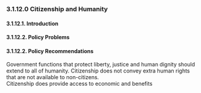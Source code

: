 ### 3.1.12.0  Citizenship and Humanity
#### 3.1.12.1.  Introduction
#### 3.1.12.2.  Policy Problems
#### 3.1.12.2.  Policy Recommendations

Government functions that protect liberty, justice and human dignity should extend to all of humanity.  Citizenship does not convey extra human rights that are not available to non-citizens.  
Citizenship does provide access to economic and benefits
